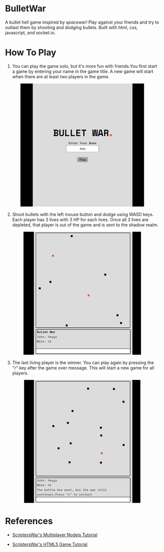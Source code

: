 # BulletWar

A bullet hell game inspired by <i>spacewar!</i> Play against your friends and try to outlast them by shooting and dodging bullets. Built with html, css, javascript, and socket.io.

# How To Play

1. You can play the game solo, but it's more fun with friends.You first start a game by entering your name in the game title. A new game will start when there are at least two players in the game.

<p align="center">
   <img src="./images/GameTitle.png" height=400>
</p>

2. Shoot bullets with the left mouse button and dodge using WASD keys. Each player has 3 lives with 3 HP for each lives. Once all 3 lives are depleted, that player is out of the game and is sent to the shadow realm.

<p align="center">
   <img src="./images/GameScreen.png" height=400>
</p>

3. The last living player is the winner. You can play again by pressing the "r" key after the game over message. This will start a new game for all players.
<p align="center">
   <img src="./images/GameEnd.png" height=400>
</p>

# References

- [ScriptersWar's Multiplayer Nodejs Tutorial](https://scripterswar.com/tutorial/nodejs#)

- [ScriptersWar's HTML5 Game Tutorial](https://scripterswar.com/tutorial/html5)
